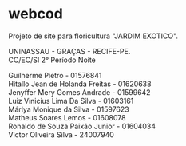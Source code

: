 # webcod
Projeto de site para floricultura "JARDIM EXOTICO".

UNINASSAU - GRAÇAS - RECIFE-PE.</br>
CC/EC/SI 2° Período Noite

Guilherme Pietro - 01576841</br>
Hitallo Jean de Holanda Freitas - 01620638</br>
Jenyffer Mery Gomes Andrade - 01599642</br>
Luiz Vinicius Lima Da Silva - 01603161</br>
Márlya Monique da Silva - 01597623</br>
Matheus Soares Lemos - 01608078</br>
Ronaldo de Souza Paixão Junior - 01604034</br>
Victor Oliveira Silva - 24007940</br>
